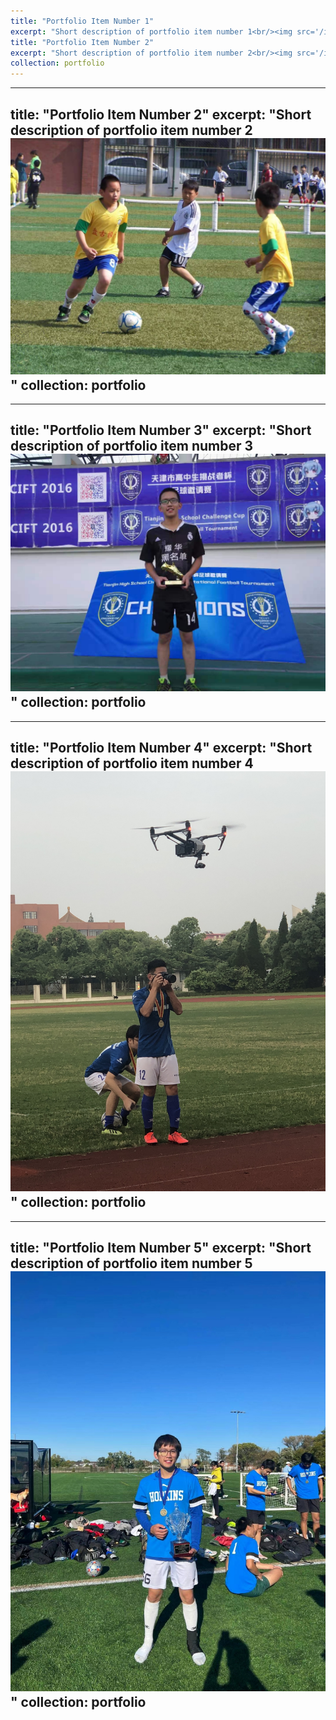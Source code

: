 ```yaml
---
title: "Portfolio Item Number 1"
excerpt: "Short description of portfolio item number 1<br/><img src='/images/1 year old.jpg' alt='1 year old'>"
title: "Portfolio Item Number 2"
excerpt: "Short description of portfolio item number 2<br/><img src='/images/9 years old.jpg' alt='9 Years Old - Elementary School'>"
collection: portfolio
---
```


---
title: "Portfolio Item Number 2"
excerpt: "Short description of portfolio item number 2<br/><img src='/images/9 years old.jpg' alt='9 Years Old - Elementary School'>"
collection: portfolio
---

---
title: "Portfolio Item Number 3"
excerpt: "Short description of portfolio item number 3<br/><img src='/images/15 years old.jpg' alt='15 Years Old - High School'>"
collection: portfolio
---

---
title: "Portfolio Item Number 4"
excerpt: "Short description of portfolio item number 4<br/><img src='/images/21 years old.jpg' alt='21 Years Old - Shanghai Jiao Tong University'>"
collection: portfolio
---

---
title: "Portfolio Item Number 5"
excerpt: "Short description of portfolio item number 5<br/><img src='/images/22 years old.jpg' alt='22 Years Old - Johns Hopkins University'>"
collection: portfolio
---
